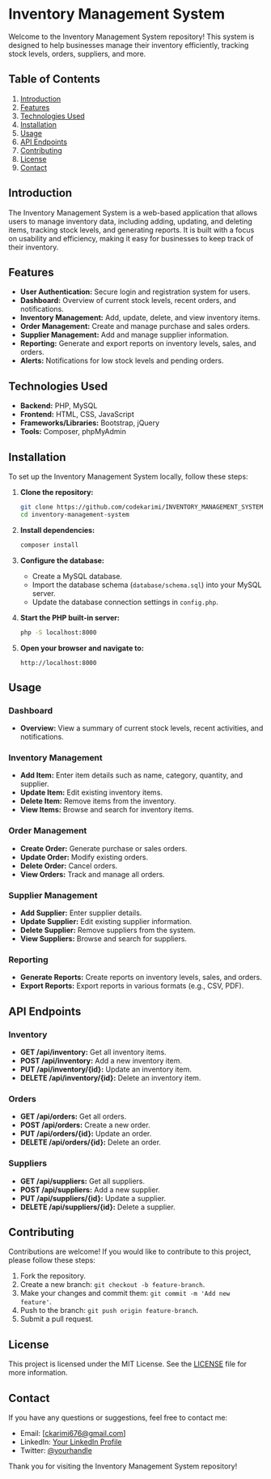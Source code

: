 # Inventory Management System

Welcome to the Inventory Management System repository! This system is designed to help businesses manage their inventory efficiently, tracking stock levels, orders, suppliers, and more.

## Table of Contents

1. [Introduction](#introduction)
2. [Features](#features)
3. [Technologies Used](#technologies-used)
4. [Installation](#installation)
5. [Usage](#usage)
6. [API Endpoints](#api-endpoints)
7. [Contributing](#contributing)
8. [License](#license)
9. [Contact](#contact)

## Introduction

The Inventory Management System is a web-based application that allows users to manage inventory data, including adding, updating, and deleting items, tracking stock levels, and generating reports. It is built with a focus on usability and efficiency, making it easy for businesses to keep track of their inventory.

## Features

- **User Authentication:** Secure login and registration system for users.
- **Dashboard:** Overview of current stock levels, recent orders, and notifications.
- **Inventory Management:** Add, update, delete, and view inventory items.
- **Order Management:** Create and manage purchase and sales orders.
- **Supplier Management:** Add and manage supplier information.
- **Reporting:** Generate and export reports on inventory levels, sales, and orders.
- **Alerts:** Notifications for low stock levels and pending orders.

## Technologies Used

- **Backend:** PHP, MySQL
- **Frontend:** HTML, CSS, JavaScript
- **Frameworks/Libraries:** Bootstrap, jQuery
- **Tools:** Composer, phpMyAdmin

## Installation

To set up the Inventory Management System locally, follow these steps:

1. **Clone the repository:**

    ```bash
    git clone https://github.com/codekarimi/INVENTORY_MANAGEMENT_SYSTEM.git
    cd inventory-management-system
    ```

2. **Install dependencies:**

    ```bash
    composer install
    ```

3. **Configure the database:**

    - Create a MySQL database.
    - Import the database schema (`database/schema.sql`) into your MySQL server.
    - Update the database connection settings in `config.php`.

4. **Start the PHP built-in server:**

    ```bash
    php -S localhost:8000
    ```

5. **Open your browser and navigate to:**

    ```plaintext
    http://localhost:8000
    ```

## Usage

### Dashboard

- **Overview:** View a summary of current stock levels, recent activities, and notifications.

### Inventory Management

- **Add Item:** Enter item details such as name, category, quantity, and supplier.
- **Update Item:** Edit existing inventory items.
- **Delete Item:** Remove items from the inventory.
- **View Items:** Browse and search for inventory items.

### Order Management

- **Create Order:** Generate purchase or sales orders.
- **Update Order:** Modify existing orders.
- **Delete Order:** Cancel orders.
- **View Orders:** Track and manage all orders.

### Supplier Management

- **Add Supplier:** Enter supplier details.
- **Update Supplier:** Edit existing supplier information.
- **Delete Supplier:** Remove suppliers from the system.
- **View Suppliers:** Browse and search for suppliers.

### Reporting

- **Generate Reports:** Create reports on inventory levels, sales, and orders.
- **Export Reports:** Export reports in various formats (e.g., CSV, PDF).

## API Endpoints

### Inventory

- **GET /api/inventory:** Get all inventory items.
- **POST /api/inventory:** Add a new inventory item.
- **PUT /api/inventory/{id}:** Update an inventory item.
- **DELETE /api/inventory/{id}:** Delete an inventory item.

### Orders

- **GET /api/orders:** Get all orders.
- **POST /api/orders:** Create a new order.
- **PUT /api/orders/{id}:** Update an order.
- **DELETE /api/orders/{id}:** Delete an order.

### Suppliers

- **GET /api/suppliers:** Get all suppliers.
- **POST /api/suppliers:** Add a new supplier.
- **PUT /api/suppliers/{id}:** Update a supplier.
- **DELETE /api/suppliers/{id}:** Delete a supplier.

## Contributing

Contributions are welcome! If you would like to contribute to this project, please follow these steps:

1. Fork the repository.
2. Create a new branch: `git checkout -b feature-branch`.
3. Make your changes and commit them: `git commit -m 'Add new feature'`.
4. Push to the branch: `git push origin feature-branch`.
5. Submit a pull request.

## License

This project is licensed under the MIT License. See the [LICENSE](LICENSE) file for more information.

## Contact

If you have any questions or suggestions, feel free to contact me:

- Email: [ckarimi676@gmail.com]
- LinkedIn: [Your LinkedIn Profile](https://linkedin.com/in/yourprofile)
- Twitter: [@yourhandle](https://twitter.com/yourhandle)

Thank you for visiting the Inventory Management System repository!
